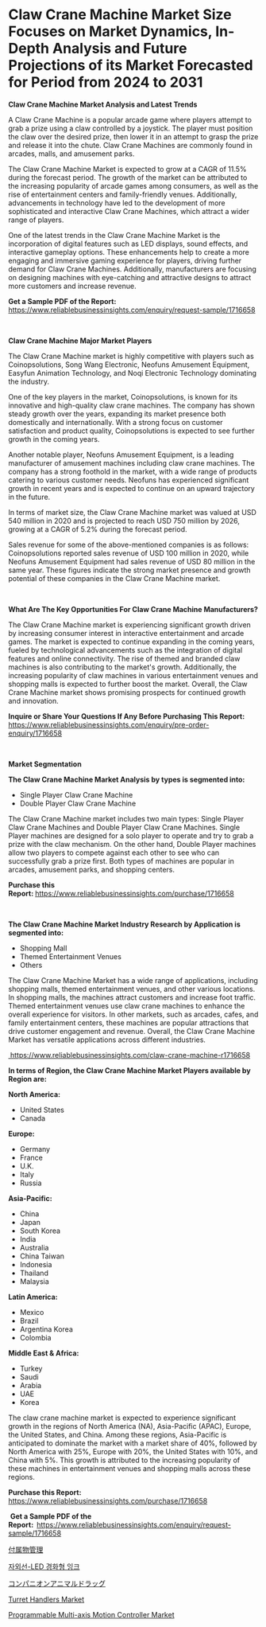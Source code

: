 <p><h1>Claw Crane Machine Market Size Focuses on Market Dynamics, In-Depth Analysis and Future Projections of its Market Forecasted for Period from 2024 to 2031</h1></p><p><strong>Claw Crane Machine Market Analysis and Latest Trends</strong></p>
<p><p>A Claw Crane Machine is a popular arcade game where players attempt to grab a prize using a claw controlled by a joystick. The player must position the claw over the desired prize, then lower it in an attempt to grasp the prize and release it into the chute. Claw Crane Machines are commonly found in arcades, malls, and amusement parks.</p><p>The Claw Crane Machine Market is expected to grow at a CAGR of 11.5% during the forecast period. The growth of the market can be attributed to the increasing popularity of arcade games among consumers, as well as the rise of entertainment centers and family-friendly venues. Additionally, advancements in technology have led to the development of more sophisticated and interactive Claw Crane Machines, which attract a wider range of players.</p><p>One of the latest trends in the Claw Crane Machine Market is the incorporation of digital features such as LED displays, sound effects, and interactive gameplay options. These enhancements help to create a more engaging and immersive gaming experience for players, driving further demand for Claw Crane Machines. Additionally, manufacturers are focusing on designing machines with eye-catching and attractive designs to attract more customers and increase revenue.</p></p>
<p><strong>Get a Sample PDF of the Report:&nbsp;</strong> <a href="https://www.reliablebusinessinsights.com/enquiry/request-sample/1716658">https://www.reliablebusinessinsights.com/enquiry/request-sample/1716658</a></p>
<p>&nbsp;</p>
<p><strong>Claw Crane Machine Major Market Players</strong></p>
<p><p>The Claw Crane Machine market is highly competitive with players such as Coinopsolutions, Song Wang Electronic, Neofuns Amusement Equipment, Easyfun Animation Technology, and Noqi Electronic Technology dominating the industry. </p><p>One of the key players in the market, Coinopsolutions, is known for its innovative and high-quality claw crane machines. The company has shown steady growth over the years, expanding its market presence both domestically and internationally. With a strong focus on customer satisfaction and product quality, Coinopsolutions is expected to see further growth in the coming years.</p><p>Another notable player, Neofuns Amusement Equipment, is a leading manufacturer of amusement machines including claw crane machines. The company has a strong foothold in the market, with a wide range of products catering to various customer needs. Neofuns has experienced significant growth in recent years and is expected to continue on an upward trajectory in the future.</p><p>In terms of market size, the Claw Crane Machine market was valued at USD 540 million in 2020 and is projected to reach USD 750 million by 2026, growing at a CAGR of 5.2% during the forecast period. </p><p>Sales revenue for some of the above-mentioned companies is as follows: Coinopsolutions reported sales revenue of USD 100 million in 2020, while Neofuns Amusement Equipment had sales revenue of USD 80 million in the same year. These figures indicate the strong market presence and growth potential of these companies in the Claw Crane Machine market.</p></p>
<p>&nbsp;</p>
<p><strong>What Are The Key Opportunities For Claw Crane Machine Manufacturers?</strong></p>
<p><p>The Claw Crane Machine market is experiencing significant growth driven by increasing consumer interest in interactive entertainment and arcade games. The market is expected to continue expanding in the coming years, fueled by technological advancements such as the integration of digital features and online connectivity. The rise of themed and branded claw machines is also contributing to the market's growth. Additionally, the increasing popularity of claw machines in various entertainment venues and shopping malls is expected to further boost the market. Overall, the Claw Crane Machine market shows promising prospects for continued growth and innovation.</p></p>
<p><strong>Inquire or Share Your Questions If Any Before Purchasing This Report:</strong> <a href="https://www.reliablebusinessinsights.com/enquiry/pre-order-enquiry/1716658">https://www.reliablebusinessinsights.com/enquiry/pre-order-enquiry/1716658</a></p>
<p>&nbsp;</p>
<p><strong>Market Segmentation</strong></p>
<p><strong>The Claw Crane Machine Market Analysis by types is segmented into:</strong></p>
<p><ul><li>Single Player Claw Crane Machine</li><li>Double Player Claw Crane Machine</li></ul></p>
<p><p>The Claw Crane Machine market includes two main types: Single Player Claw Crane Machines and Double Player Claw Crane Machines. Single Player machines are designed for a solo player to operate and try to grab a prize with the claw mechanism. On the other hand, Double Player machines allow two players to compete against each other to see who can successfully grab a prize first. Both types of machines are popular in arcades, amusement parks, and shopping centers.</p></p>
<p><strong>Purchase this Report:&nbsp;</strong><a href="https://www.reliablebusinessinsights.com/purchase/1716658">https://www.reliablebusinessinsights.com/purchase/1716658</a></p>
<p>&nbsp;</p>
<p><strong>The Claw Crane Machine Market Industry Research by Application is segmented into:</strong></p>
<p><ul><li>Shopping Mall</li><li>Themed Entertainment Venues</li><li>Others</li></ul></p>
<p><p>The Claw Crane Machine Market has a wide range of applications, including shopping malls, themed entertainment venues, and other various locations. In shopping malls, the machines attract customers and increase foot traffic. Themed entertainment venues use claw crane machines to enhance the overall experience for visitors. In other markets, such as arcades, cafes, and family entertainment centers, these machines are popular attractions that drive customer engagement and revenue. Overall, the Claw Crane Machine Market has versatile applications across different industries.</p></p>
<p><a href="https://www.reliablebusinessinsights.com/claw-crane-machine-r1716658">&nbsp;https://www.reliablebusinessinsights.com/claw-crane-machine-r1716658</a></p>
<p><strong>In terms of Region, the Claw Crane Machine Market Players available by Region are:</strong></p>
<p>
    <p> <strong> North America: </strong>
        <ul>
            <li>United States</li>
            <li>Canada</li>
        </ul>
        </p> 
    <p> <strong> Europe: </strong>
        <ul>
            <li>Germany</li>
            <li>France</li>
            <li>U.K.</li>
            <li>Italy</li>
            <li>Russia</li>
        </ul>
        </p> 
    <p> <strong> Asia-Pacific: </strong>
        <ul>
            <li>China</li>
            <li>Japan</li>
            <li>South Korea</li>
            <li>India</li>
            <li>Australia</li>
            <li>China Taiwan</li>
            <li>Indonesia</li>
            <li>Thailand</li>
            <li>Malaysia</li>
        </ul>
        </p> 
    <p> <strong> Latin America: </strong>
        <ul>
            <li>Mexico</li>
            <li>Brazil</li>
            <li>Argentina Korea</li>
            <li>Colombia</li>
        </ul>
        </p> 
    <p> <strong> Middle East & Africa: </strong>
        <ul>
            <li>Turkey</li>
            <li>Saudi</li>
            <li>Arabia</li>
            <li>UAE</li>
            <li>Korea</li>
        </ul>
    </p>
    </p>
<p><p>The claw crane machine market is expected to experience significant growth in the regions of North America (NA), Asia-Pacific (APAC), Europe, the United States, and China. Among these regions, Asia-Pacific is anticipated to dominate the market with a market share of 40%, followed by North America with 25%, Europe with 20%, the United States with 10%, and China with 5%. This growth is attributed to the increasing popularity of these machines in entertainment venues and shopping malls across these regions.</p></p>
<p><strong>Purchase this Report: </strong><a href="https://www.reliablebusinessinsights.com/purchase/1716658">https://www.reliablebusinessinsights.com/purchase/1716658</a></p>
<p>&nbsp;<strong>Get a Sample PDF of the Report:&nbsp;&nbsp;</strong><a href="https://www.reliablebusinessinsights.com/enquiry/request-sample/1716658">https://www.reliablebusinessinsights.com/enquiry/request-sample/1716658</a></p>
<p><strong></strong></p>
<p><p><a href="https://github.com/deonnorth8/Market-Research-Report-List-1/blob/main/6197321107365.md">付属物管理</a></p><p><a href="https://github.com/jntpkh496620/Market-Research-Report-List-2/blob/main/3132604101527.md">자외선-LED 경화형 잉크</a></p><p><a href="https://github.com/LizaHeller2023/Market-Research-Report-List-1/blob/main/2119424107366.md">コンパニオンアニマルドラッグ</a></p><p><a href="https://github.com/MyrtisWest1/Market-Research-Report-List-1/blob/main/turret-handlers-market.md">Turret Handlers Market</a></p><p><a href="https://issuu.com/reportprime-2/docs/programmable-multi-axis-motion-controller-market-s">Programmable Multi-axis Motion Controller Market</a></p></p>